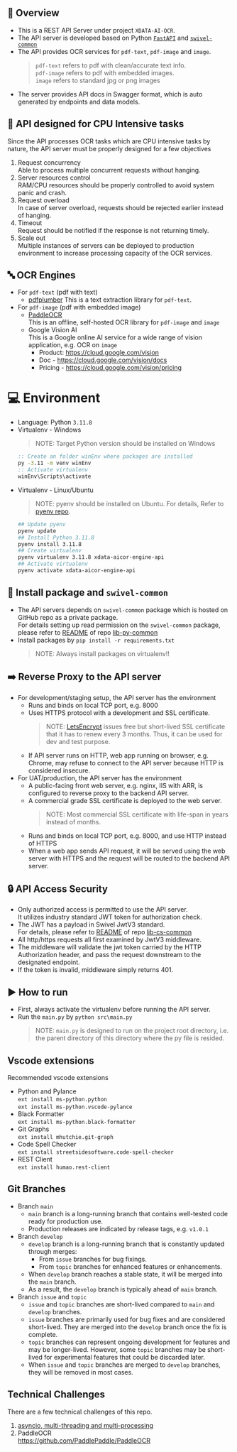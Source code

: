 ## 🎯 Overview

- This is a REST API Server under project `XDATA-AI-OCR`.  
- The API server is developed based on Python [`FastAPI`](https://fastapi.tiangolo.com/) and [`swivel-common`](https://github.com/swivelsoftware/lib-py-common)
- The API provides OCR services for `pdf-text`, `pdf-image` and `image`.
  > `pdf-text` refers to pdf with clean/accurate text info.  
  > `pdf-image` refers to pdf with embedded images.  
  > `image` refers to standard jpg or png images
- The server provides API docs in Swagger format, which is auto generated by endpoints and data models.


## 🚀 API designed for CPU Intensive tasks

Since the API processes OCR tasks which are CPU intensive tasks by nature, the API server must be properly designed for a few objectives

1. Request concurrency  
   Able to process multiple concurrent requests without hanging.
1. Server resources control  
   RAM/CPU resources should be properly controlled to avoid system panic and crash.
1. Request overload  
   In case of server overload, requests should be rejected earlier instead of hanging.
1. Timeout  
   Request should be notified if the response is not returning timely.
1. Scale out  
   Multiple instances of servers can be deployed to production environment to increase processing capacity of the OCR services.

## 🔤 OCR Engines

- For `pdf-text` (pdf with text)
  - [pdfplumber](https://github.com/jsvine/pdfplumber)
    This is a text extraction library for `pdf-text`.
- For `pdf-image` (pdf with embedded image)
  - [PaddleOCR](https://github.com/PaddlePaddle/PaddleOCR)  
    This is an offline, self-hosted OCR library for `pdf-image` and `image`
  - Google Vision AI  
    This is a Google online AI service for a wide range of vision application, e.g. OCR on `image`
    - Product: https://cloud.google.com/vision
    - Doc - https://cloud.google.com/vision/docs
    - Pricing - https://cloud.google.com/vision/pricing

# 💻 Environment

- Language: Python `3.11.8`
- Virtualenv - Windows
  > NOTE: Target Python version should be installed on Windows
  ```bat
  :: Create an folder winEnv where packages are installed
  py -3.11 -m venv winEnv
  :: Activate virtualenv
  winEnv\Scripts\activate
  ```
- Virtualenv - Linux/Ubuntu
  > NOTE: pyenv should be installed on Ubuntu. For details, Refer to [pyenv repo](https://github.com/pyenv/pyenv).
  ```bash
  ## Update pyenv
  pyenv update
  ## Install Python 3.11.8
  pyenv install 3.11.8
  ## Create virtualenv
  pyenv virtualenv 3.11.8 xdata-aicor-engine-api
  ## Activate virtualenv
  pyenv activate xdata-aicor-engine-api
  ```
## 📲 Install package and `swivel-common`
- The API servers depends on `swivel-common` package which is hosted on GitHub repo as a private package.  
  For details setting up read permission on the `swivel-common` package, please refer to [README](https://github.com/swivelsoftware/lib-py-common#-repo-permission-and-deploy-key) of repo [lib-py-common](https://github.com/swivelsoftware/lib-py-common)
- Install packages by `pip install -r requirements.txt`
  > NOTE: Always install packages on virtualenv!!

## ➡️ Reverse Proxy to the API server 
- For development/staging setup, the API server has the environment
  - Runs and binds on local TCP port, e.g. 8000
  - Uses HTTPS protocol with a development and SSL certificate.  
    > NOTE: [LetsEncrypt](https://letsencrypt.org/) issues free but short-lived SSL certificate that it has to renew every 3 months.  Thus, it can be used for dev and test purpose.
  - If API server runs on HTTP, web app running on browser, e.g. Chrome, may refuse to connect to the API server because HTTP is considered insecure.
- For UAT/production, the API server has the environment
  - A public-facing front web server, e.g. nginx, IIS with ARR, is configured to reverse proxy to the backend API server.
  - A commercial grade SSL certificate is deployed to the web server.  
    > NOTE: Most commercial SSL certificate with life-span in years instead of months.
  - Runs and binds on local TCP port, e.g. 8000, and use HTTP instead of HTTPS
  - When a web app sends API request, it will be served using the web server with HTTPS and the request will be routed to the backend API server.

## 🔒 API Access Security
- Only authorized access is permitted to use the API server.  
  It utilizes industry standard JWT token for authorization check.
- The JWT has a payload in Swivel JwtV3 standard.  
  For details, please refer to [README](https://github.com/swivelsoftware/lib-cs-common#swivel-auth-jwt-token-v3) of repo [lib-cs-common](https://github.com/swivelsoftware/lib-cs-common)
- All http/https requests all first examined by JwtV3 middleware.  
- The middleware will validate the jwt token carried by the HTTP Authorization header, and pass the request downstream to the designated endpoint.
- If the token is invalid, middleware simply returns 401.
## ▶️ How to run

- First, always activate the virtualenv before running the API server.
- Run the `main.py` by `python src\main.py`
  > NOTE: `main.py` is designed to run on the project root directory, i.e. the parent directory of this directory where the py file is resided.

## Vscode extensions

Recommended vscode extensions

- Python and Pylance  
  `ext install ms-python.python`  
  `ext install ms-python.vscode-pylance`
- Black Formatter  
  `ext install ms-python.black-formatter`
- Git Graphs  
  `ext install mhutchie.git-graph`
- Code Spell Checker  
  `ext install streetsidesoftware.code-spell-checker`
- REST Client  
  `ext install humao.rest-client` 

## Git Branches

- Branch `main`
  - `main` branch is a long-running branch that contains well-tested code ready for production use.
  - Production releases are indicated by release tags, e.g. `v1.0.1`
- Branch `develop`
  - `develop` branch is a long-running branch that is constantly updated through merges:
    - From `issue` branches for bug fixings.
    - From `topic` branches for enhanced features or enhancements.
  - When `develop` branch reaches a stable state, it will be merged into the `main` branch.
  - As a result, the `develop` branch is typically ahead of `main` branch.
- Branch `issue` and `topic`
  - `issue` and `topic` branches are short-lived compared to `main` and `develop` branches.
  - `issue` branches are primarily used for bug fixes and are considered short-lived. They are merged into the `develop` branch once the fix is complete.
  - `topic` branches can represent ongoing development for features and may be longer-lived.
    However, some `topic` branches may be short-lived for experimental features that could be discarded later.
  - When `issue` and `topic` branches are merged to `develop` branches, they will be removed in most cases.


## Technical Challenges
There are a few technical challenges of this repo.
1. [asyncio, multi-threading and multi-processing](./doc/asyncio.md)
2. PaddleOCR  
   https://github.com/PaddlePaddle/PaddleOCR
